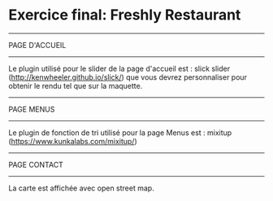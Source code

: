 # Exercice final: Freshly Restaurant

---

PAGE D'ACCUEIL

---

Le plugin utilisé pour le slider de la page d'accueil est : slick slider (http://kenwheeler.github.io/slick/) que vous devrez personnaliser pour obtenir le rendu tel que sur la maquette.

---

PAGE MENUS

---

Le plugin de fonction de tri utilisé pour la page Menus est : mixitup (https://www.kunkalabs.com/mixitup/)

---

PAGE CONTACT

---

La carte est affichée avec open street map.
